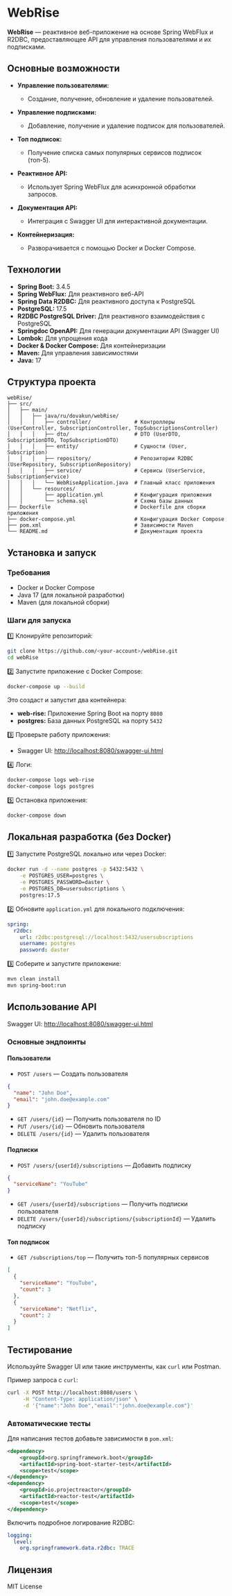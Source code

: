 # WebRise

**WebRise** — реактивное веб-приложение на основе Spring WebFlux и R2DBC, предоставляющее API для управления пользователями и их подписками.

## Основные возможности

* **Управление пользователями:**

    * Создание, получение, обновление и удаление пользователей.
* **Управление подписками:**

    * Добавление, получение и удаление подписок для пользователей.
* **Топ подписок:**

    * Получение списка самых популярных сервисов подписок (топ-5).
* **Реактивное API:**

    * Использует Spring WebFlux для асинхронной обработки запросов.
* **Документация API:**

    * Интеграция с Swagger UI для интерактивной документации.
* **Контейнеризация:**

    * Разворачивается с помощью Docker и Docker Compose.

## Технологии

* **Spring Boot:** 3.4.5
* **Spring WebFlux:** Для реактивного веб-API
* **Spring Data R2DBC:** Для реактивного доступа к PostgreSQL
* **PostgreSQL:** 17.5
* **R2DBC PostgreSQL Driver:** Для реактивного взаимодействия с PostgreSQL
* **Springdoc OpenAPI:** Для генерации документации API (Swagger UI)
* **Lombok:** Для упрощения кода
* **Docker & Docker Compose:** Для контейнеризации
* **Maven:** Для управления зависимостями
* **Java:** 17

## Структура проекта

```
webRise/
├── src/
│   ├── main/
│   │   ├── java/ru/dovakun/webRise/
│   │   │   ├── controller/              # Контроллеры (UserController, SubscriptionController, TopSubscriptionsController)
│   │   │   ├── dto/                     # DTO (UserDTO, SubscriptionDTO, TopSubscriptionDTO)
│   │   │   ├── entity/                  # Сущности (User, Subscription)
│   │   │   ├── repository/              # Репозитории R2DBC (UserRepository, SubscriptionRepository)
│   │   │   ├── service/                 # Сервисы (UserService, SubscriptionService)
│   │   │   └── WebRiseApplication.java  # Главный класс приложения
│   │   └── resources/
│   │       ├── application.yml          # Конфигурация приложения
│   │       └── schema.sql               # Схема базы данных
├── Dockerfile                           # Dockerfile для сборки приложения
├── docker-compose.yml                   # Конфигурация Docker Compose
├── pom.xml                              # Зависимости Maven
└── README.md                            # Документация проекта
```

## Установка и запуск

### Требования

* Docker и Docker Compose
* Java 17 (для локальной разработки)
* Maven (для локальной сборки)

### Шаги для запуска

1️⃣ Клонируйте репозиторий:

```bash
git clone https://github.com/<your-account>/webRise.git
cd webRise
```

2️⃣ Запустите приложение с Docker Compose:

```bash
docker-compose up --build
```

Это создаст и запустит два контейнера:

* **web-rise:** Приложение Spring Boot на порту `8080`
* **postgres:** База данных PostgreSQL на порту `5432`

3️⃣ Проверьте работу приложения:

* Swagger UI: [http://localhost:8080/swagger-ui.html](http://localhost:8080/swagger-ui.html)

4️⃣ Логи:

```bash
docker-compose logs web-rise
docker-compose logs postgres
```

5️⃣ Остановка приложения:

```bash
docker-compose down
```

## Локальная разработка (без Docker)

1️⃣ Запустите PostgreSQL локально или через Docker:

```bash
docker run -d --name postgres -p 5432:5432 \
    -e POSTGRES_USER=postgres \
    -e POSTGRES_PASSWORD=daster \
    -e POSTGRES_DB=usersubscriptions \
    postgres:17.5
```

2️⃣ Обновите `application.yml` для локального подключения:

```yaml
spring:
  r2dbc:
    url: r2dbc:postgresql://localhost:5432/usersubscriptions
    username: postgres
    password: daster
```

3️⃣ Соберите и запустите приложение:

```bash
mvn clean install
mvn spring-boot:run
```

## Использование API

Swagger UI: [http://localhost:8080/swagger-ui.html](http://localhost:8080/swagger-ui.html)

### Основные эндпоинты

#### Пользователи

* `POST /users` — Создать пользователя

```json
{
  "name": "John Doe",
  "email": "john.doe@example.com"
}
```

* `GET /users/{id}` — Получить пользователя по ID
* `PUT /users/{id}` — Обновить пользователя
* `DELETE /users/{id}` — Удалить пользователя

#### Подписки

* `POST /users/{userId}/subscriptions` — Добавить подписку

```json
{
  "serviceName": "YouTube"
}
```

* `GET /users/{userId}/subscriptions` — Получить подписки пользователя
* `DELETE /users/{userId}/subscriptions/{subscriptionId}` — Удалить подписку

#### Топ подписок

* `GET /subscriptions/top` — Получить топ-5 популярных сервисов

```json
[
  {
    "serviceName": "YouTube",
    "count": 3
  },
  {
    "serviceName": "Netflix",
    "count": 2
  }
]
```

## Тестирование

Используйте Swagger UI или такие инструменты, как `curl` или Postman.

Пример запроса с `curl`:

```bash
curl -X POST http://localhost:8080/users \
     -H "Content-Type: application/json" \
     -d '{"name":"John Doe","email":"john.doe@example.com"}'
```

### Автоматические тесты

Для написания тестов добавьте зависимости в `pom.xml`:

```xml
<dependency>
    <groupId>org.springframework.boot</groupId>
    <artifactId>spring-boot-starter-test</artifactId>
    <scope>test</scope>
</dependency>
<dependency>
    <groupId>io.projectreactor</groupId>
    <artifactId>reactor-test</artifactId>
    <scope>test</scope>
</dependency>
```

Включить подробное логирование R2DBC:

```yaml
logging:
  level:
    org.springframework.data.r2dbc: TRACE
```

## Лицензия

MIT License
